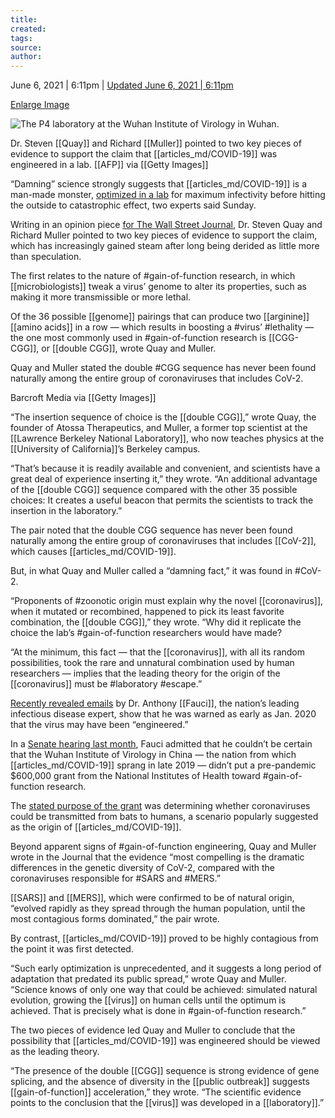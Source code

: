 ```yaml
---
title:
created:
tags:
source:
author:
---
```

June 6, 2021 | 6:11pm | [Updated June 6, 2021 | 6:11pm](https://nypost.com/2021/06/06/damning-science-shows-covid-19-likely-engineered-in-lab/#)

[Enlarge Image](https://nypost.com/2021/06/06/damning-science-shows-covid-19-likely-engineered-in-lab/# "Enlarge Image")

![The P4 laboratory at the Wuhan Institute of Virology in Wuhan.](https://nypost.com/wp-content/uploads/sites/2/2021/06/wuhan-lab-outbreak-04-2.jpg?quality=90&strip=all&w=618&h=410&crop=1)

Dr. Steven [[Quay]] and Richard [[Muller]] pointed to two key pieces of evidence to support the claim that [[articles_md/COVID-19]] was engineered in a lab. [[AFP]] via [[Getty Images]]

“Damning” science strongly suggests that [[articles_md/COVID-19]] is a man-made monster, [optimized in a lab](https://nypost.com/2021/05/29/explosive-study-claims-to-prove-chinese-scientists-created-covid/) for maximum infectivity before hitting the outside to catastrophic effect, two experts said Sunday.

Writing in an opinion piece [for The Wall Street Journal](https://www.wsj.com/articles/the-science-suggests-a-wuhan-lab-leak-11622995184), Dr. Steven Quay and Richard Muller pointed to two key pieces of evidence to support the claim, which has increasingly gained steam after long being derided as little more than speculation.

The first relates to the nature of #gain-of-function research, in which [[microbiologists]] tweak a virus’ genome to alter its properties, such as making it more transmissible or more lethal.

Of the 36 possible [[genome]] pairings that can produce two [[arginine]] [[amino acids]] in a row — which results in boosting a #virus’ #lethality — the one most commonly used in #gain-of-function research is [[CGG-CGG]], or [[double CGG]], wrote Quay and Muller.

Quay and Muller stated the double #CGG sequence has never been found naturally among the entire group of coronaviruses that includes CoV-2.

Barcroft Media via [[Getty Images]]

“The insertion sequence of choice is the [[double CGG]],” wrote Quay, the founder of Atossa Therapeutics, and Muller, a former top scientist at the [[Lawrence Berkeley National Laboratory]], who now teaches physics at the [[University of California]]’s Berkeley campus.

“That’s because it is readily available and convenient, and scientists have a great deal of experience inserting it,” they wrote. “An additional advantage of the [[double CGG]] sequence compared with the other 35 possible choices: It creates a useful beacon that permits the scientists to track the insertion in the laboratory.”

The pair noted that the double CGG sequence has never been found naturally among the entire group of coronaviruses that includes [[CoV-2]], which causes [[articles_md/COVID-19]].

But, in what Quay and Muller called a “damning fact,” it was found in #CoV-2.

“Proponents of #zoonotic origin must explain why the novel [[coronavirus]], when it mutated or recombined, happened to pick its least favorite combination, the [[double CGG]],” they wrote. “Why did it replicate the choice the lab’s #gain-of-function researchers would have made?

“At the minimum, this fact — that the [[coronavirus]], with all its random possibilities, took the rare and unnatural combination used by human researchers — implies that the leading theory for the origin of the [[coronavirus]] must be #laboratory #escape.”

[Recently revealed emails](https://nypost.com/2021/06/02/fauci-was-warned-that-covid-may-have-been-engineered-emails/) by Dr. Anthony [[Fauci]], the nation’s leading infectious disease expert, show that he was warned as early as Jan. 2020 that the virus may have been “engineered.”

In a [Senate hearing last month](https://nypost.com/2021/05/26/gop-senators-grill-fauci-on-wuhan-lab-funding-origins-of-covid/), Fauci admitted that he couldn’t be certain that the Wuhan Institute of Virology in China — the nation from which [[articles_md/COVID-19]] sprang in late 2019 — didn’t put a pre-pandemic $600,000 grant from the National Institutes of Health toward #gain-of-function research.

The [stated purpose of the grant](https://nypost.com/2021/05/25/fauci-admits-nih-funding-of-wuhan-lab-denies-gain-of-function/) was determining whether coronaviruses could be transmitted from bats to humans, a scenario popularly suggested as the origin of [[articles_md/COVID-19]].

Beyond apparent signs of #gain-of-function engineering, Quay and Muller wrote in the Journal that the evidence “most compelling is the dramatic differences in the genetic diversity of CoV-2, compared with the coronaviruses responsible for #SARS and #MERS.”

[[SARS]] and [[MERS]], which were confirmed to be of natural origin, “evolved rapidly as they spread through the human population, until the most contagious forms dominated,” the pair wrote.

By contrast, [[articles_md/COVID-19]] proved to be highly contagious from the point it was first detected.

“Such early optimization is unprecedented, and it suggests a long period of adaptation that predated its public spread,” wrote Quay and Muller. “Science knows of only one way that could be achieved: simulated natural evolution, growing the [[virus]] on human cells until the optimum is achieved. That is precisely what is done in #gain-of-function research.”

The two pieces of evidence led Quay and Muller to conclude that the possibility that [[articles_md/COVID-19]] was engineered should be viewed as the leading theory.

“The presence of the double [[CGG]] sequence is strong evidence of gene splicing, and the absence of diversity in the [[public outbreak]] suggests [[gain-of-function]] acceleration,” they wrote. “The scientific evidence points to the conclusion that the [[virus]] was developed in a [[laboratory]].”